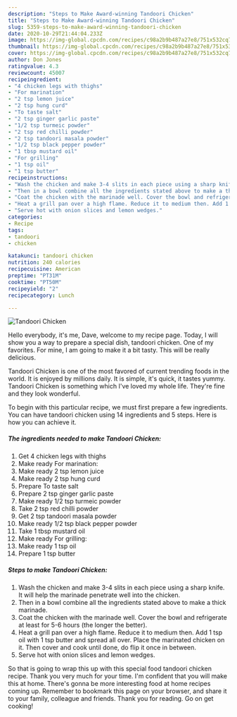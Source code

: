 ```yaml
---
description: "Steps to Make Award-winning Tandoori Chicken"
title: "Steps to Make Award-winning Tandoori Chicken"
slug: 5359-steps-to-make-award-winning-tandoori-chicken
date: 2020-10-29T21:44:04.233Z
image: https://img-global.cpcdn.com/recipes/c98a2b9b487a27e8/751x532cq70/tandoori-chicken-recipe-main-photo.jpg
thumbnail: https://img-global.cpcdn.com/recipes/c98a2b9b487a27e8/751x532cq70/tandoori-chicken-recipe-main-photo.jpg
cover: https://img-global.cpcdn.com/recipes/c98a2b9b487a27e8/751x532cq70/tandoori-chicken-recipe-main-photo.jpg
author: Don Jones
ratingvalue: 4.3
reviewcount: 45007
recipeingredient:
- "4 chicken legs with thighs"
- "For marination"
- "2 tsp lemon juice"
- "2 tsp hung curd"
- "To taste salt"
- "2 tsp ginger garlic paste"
- "1/2 tsp turmeic powder"
- "2 tsp red chilli powder"
- "2 tsp tandoori masala powder"
- "1/2 tsp black pepper powder"
- "1 tbsp mustard oil"
- "For grilling"
- "1 tsp oil"
- "1 tsp butter"
recipeinstructions:
- "Wash the chicken and make 3-4 slits in each piece using a sharp knife. It will help the marinade penetrate well into the chicken."
- "Then in a bowl combine all the ingredients stated above to make a thick marinade."
- "Coat the chicken with the marinade well. Cover the bowl and refrigerate at least for 5-6 hours (the longer the better)."
- "Heat a grill pan over a high flame. Reduce it to medium then. Add 1 tsp oil with 1 tsp butter and spread all over. Place the marinated chicken on it. Then cover and cook until done, do flip it once in between."
- "Serve hot with onion slices and lemon wedges."
categories:
- Recipe
tags:
- tandoori
- chicken

katakunci: tandoori chicken 
nutrition: 240 calories
recipecuisine: American
preptime: "PT31M"
cooktime: "PT50M"
recipeyield: "2"
recipecategory: Lunch

---
```



![Tandoori Chicken](https://img-global.cpcdn.com/recipes/c98a2b9b487a27e8/751x532cq70/tandoori-chicken-recipe-main-photo.jpg)

Hello everybody, it's me, Dave, welcome to my recipe page. Today, I will show you a way to prepare a special dish, tandoori chicken. One of my favorites. For mine, I am going to make it a bit tasty. This will be really delicious.



Tandoori Chicken is one of the most favored of current trending foods in the world. It is enjoyed by millions daily. It is simple, it's quick, it tastes yummy. Tandoori Chicken is something which I've loved my whole life. They're fine and they look wonderful.


To begin with this particular recipe, we must first prepare a few ingredients. You can have tandoori chicken using 14 ingredients and 5 steps. Here is how you can achieve it.

<!--inarticleads1-->

##### The ingredients needed to make Tandoori Chicken:

1. Get 4 chicken legs with thighs
1. Make ready For marination:
1. Make ready 2 tsp lemon juice
1. Make ready 2 tsp hung curd
1. Prepare To taste salt
1. Prepare 2 tsp ginger garlic paste
1. Make ready 1/2 tsp turmeic powder
1. Take 2 tsp red chilli powder
1. Get 2 tsp tandoori masala powder
1. Make ready 1/2 tsp black pepper powder
1. Take 1 tbsp mustard oil
1. Make ready For grilling:
1. Make ready 1 tsp oil
1. Prepare 1 tsp butter




<!--inarticleads2-->

##### Steps to make Tandoori Chicken:

1. Wash the chicken and make 3-4 slits in each piece using a sharp knife. It will help the marinade penetrate well into the chicken.
1. Then in a bowl combine all the ingredients stated above to make a thick marinade.
1. Coat the chicken with the marinade well. Cover the bowl and refrigerate at least for 5-6 hours (the longer the better).
1. Heat a grill pan over a high flame. Reduce it to medium then. Add 1 tsp oil with 1 tsp butter and spread all over. Place the marinated chicken on it. Then cover and cook until done, do flip it once in between.
1. Serve hot with onion slices and lemon wedges.




So that is going to wrap this up with this special food tandoori chicken recipe. Thank you very much for your time. I'm confident that you will make this at home. There's gonna be more interesting food at home recipes coming up. Remember to bookmark this page on your browser, and share it to your family, colleague and friends. Thank you for reading. Go on get cooking!
